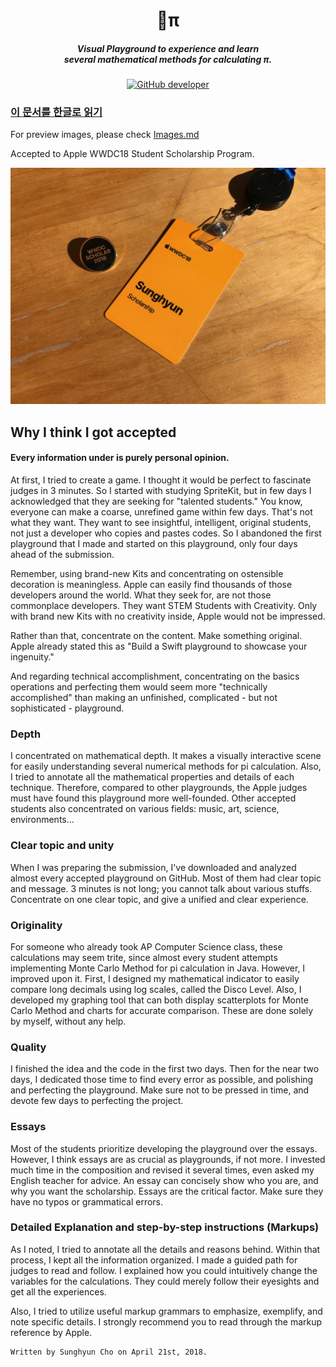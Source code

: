 <h1 align="center">π</h1>
<h5 align="center">Visual Playground to experience and learn<br>several mathematical methods for calculating π.</h5>


[<p align = "center">![GitHub developer](https://img.shields.io/badge/Developer-Sunghyun%20Cho-Red.svg)](https://github.com/anaclumos)

### [이 문서를 한글로 읽기](Korean.md)

For preview images, please check [Images.md](Images.md)

Accepted to Apple WWDC18 Student Scholarship Program.

![Badge](Badge.jpg)

## Why I think I got accepted

#### Every information under is purely personal opinion.

At first, I tried to create a game. I thought it would be perfect to fascinate judges in 3 minutes. So I started with studying SpriteKit, but in few days I acknowledged that they are seeking for "talented students." You know, everyone can make a coarse, unrefined game within few days. That's not what they want. They want to see insightful, intelligent, original students, not just a developer who copies and pastes codes. So I abandoned the first playground that I made and started on this playground, only four days ahead of the submission.

Remember, using brand-new Kits and concentrating on ostensible decoration is meaningless. Apple can easily find thousands of those developers around the world. What they seek for, are not those commonplace developers. They want STEM Students with Creativity. Only with brand new Kits with no creativity inside, Apple would not be impressed.

Rather than that, concentrate on the content. Make something original. Apple already stated this as "Build a Swift playground to showcase your ingenuity."

And regarding technical accomplishment, concentrating on the basics operations and perfecting them would seem more "technically accomplished" than making an unfinished, complicated - but not sophisticated - playground.

### Depth
I concentrated on mathematical depth. It makes a visually interactive scene for easily understanding several numerical methods for pi calculation. Also, I tried to annotate all the mathematical properties and details of each technique. Therefore, compared to other playgrounds, the Apple judges must have found this playground more well-founded. Other accepted students also concentrated on various fields: music, art, science, environments...

### Clear topic and unity
When I was preparing the submission, I've downloaded and analyzed almost every accepted playground on GitHub. Most of them had clear topic and message. 3 minutes is not long; you cannot talk about various stuffs. Concentrate on one clear topic, and give a unified and clear experience.

### Originality
For someone who already took AP Computer Science class, these calculations may seem trite, since almost every student attempts implementing Monte Carlo Method for pi calculation in Java. However, I improved upon it. First, I designed my mathematical indicator to easily compare long decimals using log scales, called the Disco Level. Also, I developed my graphing tool that can both display scatterplots for Monte Carlo Method and charts for accurate comparison. These are done solely by myself, without any help.

### Quality
I finished the idea and the code in the first two days. Then for the near two days, I dedicated those time to find every error as possible, and polishing and perfecting the playground. Make sure not to be pressed in time, and devote few days to perfecting the project.

### Essays
Most of the students prioritize developing the playground over the essays. However, I think essays are as crucial as playgrounds, if not more. I invested much time in the composition and revised it several times, even asked my English teacher for advice. An essay can concisely show who you are, and why you want the scholarship. Essays are the critical factor. Make sure they have no typos or grammatical errors.

### Detailed Explanation and step-by-step instructions (Markups)
As I noted, I tried to annotate all the details and reasons behind. Within that process, I kept all the information organized. I made a guided path for judges to read and follow. I explained how you could intuitively change the variables for the calculations. They could merely follow their eyesights and get all the experiences.

Also, I tried to utilize useful markup grammars to emphasize, exemplify, and note specific details. I strongly recommend you to read through the markup reference by Apple.


    Written by Sunghyun Cho on April 21st, 2018.